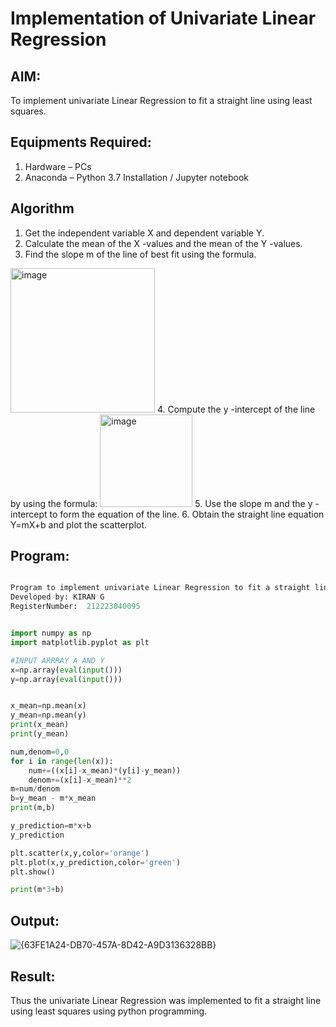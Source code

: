 # Implementation of Univariate Linear Regression
## AIM:
To implement univariate Linear Regression to fit a straight line using least squares.

## Equipments Required:
1. Hardware – PCs
2. Anaconda – Python 3.7 Installation / Jupyter notebook

## Algorithm
1. Get the independent variable X and dependent variable Y.
2. Calculate the mean of the X -values and the mean of the Y -values.
3. Find the slope m of the line of best fit using the formula. 
<img width="231" alt="image" src="https://user-images.githubusercontent.com/93026020/192078527-b3b5ee3e-992f-46c4-865b-3b7ce4ac54ad.png">
4. Compute the y -intercept of the line by using the formula:
<img width="148" alt="image" src="https://user-images.githubusercontent.com/93026020/192078545-79d70b90-7e9d-4b85-9f8b-9d7548a4c5a4.png">
5. Use the slope m and the y -intercept to form the equation of the line.
6. Obtain the straight line equation Y=mX+b and plot the scatterplot.

## Program:


```PYTHON

Program to implement univariate Linear Regression to fit a straight line using least squares.
Developed by: KIRAN G
RegisterNumber:  212223040095
```

```PYTHON

import numpy as np
import matplotlib.pyplot as plt

#INPUT ARRRAY A AND Y
x=np.array(eval(input()))
y=np.array(eval(input()))


x_mean=np.mean(x)
y_mean=np.mean(y)
print(x_mean)
print(y_mean)

num,denom=0,0
for i in range(len(x)):
    num+=((x[i]-x_mean)*(y[i]-y_mean))
    denom+=(x[i]-x_mean)**2
m=num/denom
b=y_mean - m*x_mean
print(m,b)

y_prediction=m*x+b
y_prediction

plt.scatter(x,y,color='orange')
plt.plot(x,y_prediction,color='green')
plt.show()

print(m*3+b)
```

## Output:

![{63FE1A24-DB70-457A-8D42-A9D3136328BB}](https://github.com/user-attachments/assets/c47507c7-ba27-4fe9-8a9e-bf3005361ff0)



## Result:
Thus the univariate Linear Regression was implemented to fit a straight line using least squares using python programming.
